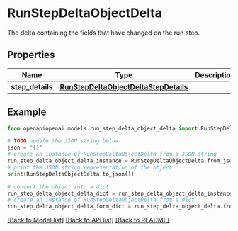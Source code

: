 # RunStepDeltaObjectDelta

The delta containing the fields that have changed on the run step.

## Properties

Name | Type | Description | Notes
------------ | ------------- | ------------- | -------------
**step_details** | [**RunStepDeltaObjectDeltaStepDetails**](RunStepDeltaObjectDeltaStepDetails.md) |  | [optional] 

## Example

```python
from openapiopenai.models.run_step_delta_object_delta import RunStepDeltaObjectDelta

# TODO update the JSON string below
json = "{}"
# create an instance of RunStepDeltaObjectDelta from a JSON string
run_step_delta_object_delta_instance = RunStepDeltaObjectDelta.from_json(json)
# print the JSON string representation of the object
print(RunStepDeltaObjectDelta.to_json())

# convert the object into a dict
run_step_delta_object_delta_dict = run_step_delta_object_delta_instance.to_dict()
# create an instance of RunStepDeltaObjectDelta from a dict
run_step_delta_object_delta_form_dict = run_step_delta_object_delta.from_dict(run_step_delta_object_delta_dict)
```
[[Back to Model list]](../README.md#documentation-for-models) [[Back to API list]](../README.md#documentation-for-api-endpoints) [[Back to README]](../README.md)


